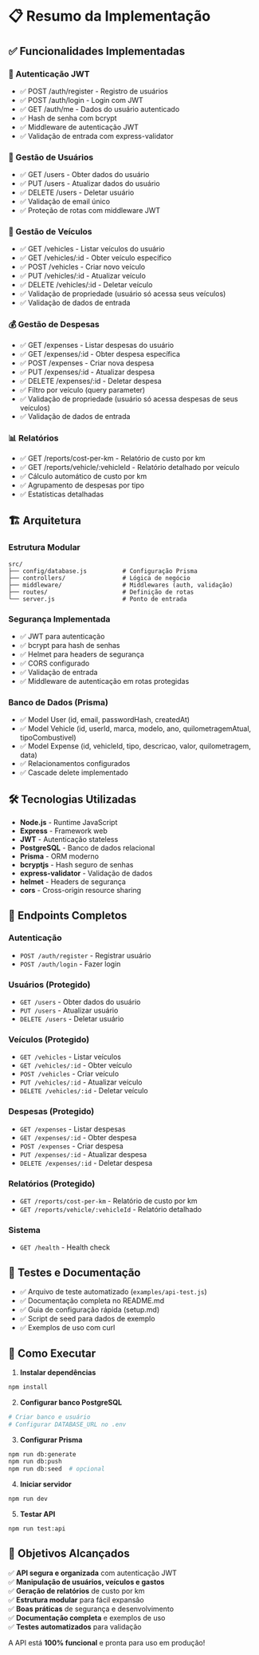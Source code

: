 # 📋 Resumo da Implementação

## ✅ Funcionalidades Implementadas

### 🔐 Autenticação JWT

- ✅ POST /auth/register - Registro de usuários
- ✅ POST /auth/login - Login com JWT
- ✅ GET /auth/me - Dados do usuário autenticado
- ✅ Hash de senha com bcrypt
- ✅ Middleware de autenticação JWT
- ✅ Validação de entrada com express-validator

### 👤 Gestão de Usuários

- ✅ GET /users - Obter dados do usuário
- ✅ PUT /users - Atualizar dados do usuário
- ✅ DELETE /users - Deletar usuário
- ✅ Validação de email único
- ✅ Proteção de rotas com middleware JWT

### 🚗 Gestão de Veículos

- ✅ GET /vehicles - Listar veículos do usuário
- ✅ GET /vehicles/:id - Obter veículo específico
- ✅ POST /vehicles - Criar novo veículo
- ✅ PUT /vehicles/:id - Atualizar veículo
- ✅ DELETE /vehicles/:id - Deletar veículo
- ✅ Validação de propriedade (usuário só acessa seus veículos)
- ✅ Validação de dados de entrada

### 💰 Gestão de Despesas

- ✅ GET /expenses - Listar despesas do usuário
- ✅ GET /expenses/:id - Obter despesa específica
- ✅ POST /expenses - Criar nova despesa
- ✅ PUT /expenses/:id - Atualizar despesa
- ✅ DELETE /expenses/:id - Deletar despesa
- ✅ Filtro por veículo (query parameter)
- ✅ Validação de propriedade (usuário só acessa despesas de seus veículos)
- ✅ Validação de dados de entrada

### 📊 Relatórios

- ✅ GET /reports/cost-per-km - Relatório de custo por km
- ✅ GET /reports/vehicle/:vehicleId - Relatório detalhado por veículo
- ✅ Cálculo automático de custo por km
- ✅ Agrupamento de despesas por tipo
- ✅ Estatísticas detalhadas

## 🏗️ Arquitetura

### Estrutura Modular

```
src/
├── config/database.js          # Configuração Prisma
├── controllers/                # Lógica de negócio
├── middleware/                 # Middlewares (auth, validação)
├── routes/                     # Definição de rotas
└── server.js                   # Ponto de entrada
```

### Segurança Implementada

- ✅ JWT para autenticação
- ✅ bcrypt para hash de senhas
- ✅ Helmet para headers de segurança
- ✅ CORS configurado
- ✅ Validação de entrada
- ✅ Middleware de autenticação em rotas protegidas

### Banco de Dados (Prisma)

- ✅ Model User (id, email, passwordHash, createdAt)
- ✅ Model Vehicle (id, userId, marca, modelo, ano, quilometragemAtual, tipoCombustivel)
- ✅ Model Expense (id, vehicleId, tipo, descricao, valor, quilometragem, data)
- ✅ Relacionamentos configurados
- ✅ Cascade delete implementado

## 🛠️ Tecnologias Utilizadas

- **Node.js** - Runtime JavaScript
- **Express** - Framework web
- **JWT** - Autenticação stateless
- **PostgreSQL** - Banco de dados relacional
- **Prisma** - ORM moderno
- **bcryptjs** - Hash seguro de senhas
- **express-validator** - Validação de dados
- **helmet** - Headers de segurança
- **cors** - Cross-origin resource sharing

## 📝 Endpoints Completos

### Autenticação

- `POST /auth/register` - Registrar usuário
- `POST /auth/login` - Fazer login

### Usuários (Protegido)

- `GET /users` - Obter dados do usuário
- `PUT /users` - Atualizar usuário
- `DELETE /users` - Deletar usuário

### Veículos (Protegido)

- `GET /vehicles` - Listar veículos
- `GET /vehicles/:id` - Obter veículo
- `POST /vehicles` - Criar veículo
- `PUT /vehicles/:id` - Atualizar veículo
- `DELETE /vehicles/:id` - Deletar veículo

### Despesas (Protegido)

- `GET /expenses` - Listar despesas
- `GET /expenses/:id` - Obter despesa
- `POST /expenses` - Criar despesa
- `PUT /expenses/:id` - Atualizar despesa
- `DELETE /expenses/:id` - Deletar despesa

### Relatórios (Protegido)

- `GET /reports/cost-per-km` - Relatório de custo por km
- `GET /reports/vehicle/:vehicleId` - Relatório detalhado

### Sistema

- `GET /health` - Health check

## 🧪 Testes e Documentação

- ✅ Arquivo de teste automatizado (`examples/api-test.js`)
- ✅ Documentação completa no README.md
- ✅ Guia de configuração rápida (setup.md)
- ✅ Script de seed para dados de exemplo
- ✅ Exemplos de uso com curl

## 🚀 Como Executar

1. **Instalar dependências**

```bash
npm install
```

2. **Configurar banco PostgreSQL**

```bash
# Criar banco e usuário
# Configurar DATABASE_URL no .env
```

3. **Configurar Prisma**

```bash
npm run db:generate
npm run db:push
npm run db:seed  # opcional
```

4. **Iniciar servidor**

```bash
npm run dev
```

5. **Testar API**

```bash
npm run test:api
```

## 🎯 Objetivos Alcançados

✅ **API segura e organizada** com autenticação JWT  
✅ **Manipulação de usuários, veículos e gastos**  
✅ **Geração de relatórios** de custo por km  
✅ **Estrutura modular** para fácil expansão  
✅ **Boas práticas** de segurança e desenvolvimento  
✅ **Documentação completa** e exemplos de uso  
✅ **Testes automatizados** para validação

A API está **100% funcional** e pronta para uso em produção!

